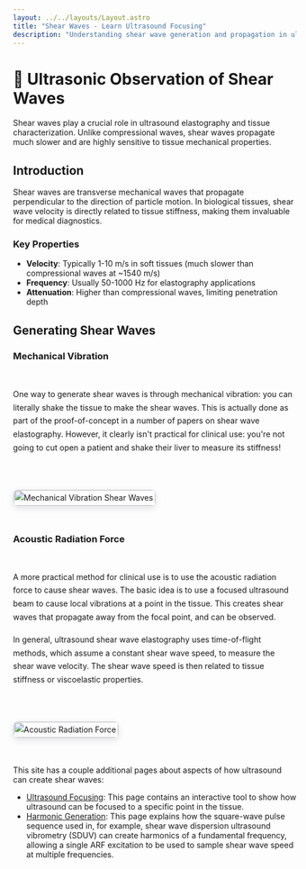 ```yaml
---
layout: ../../layouts/Layout.astro
title: "Shear Waves - Learn Ultrasound Focusing"
description: "Understanding shear wave generation and propagation in ultrasound applications"
---
```


<style>
/* Shear Waves Page Specific Styles */

.image-text-section {
    display: flex;
    align-items: flex-start;
    gap: 2rem;
    margin: 2rem 0;
    flex-wrap: wrap;
}

.text-content {
    flex: 1;
    min-width: 300px;
    order: 2;
}

.image-content {
    flex: 0 0 auto;
    max-width: 400px;
    order: 1;
}

.image-content img {
    width: 100%;
    height: auto;
    border-radius: 8px;
    box-shadow: 0 4px 12px rgba(0, 0, 0, 0.1);
    border: 1px solid #e2e8f0;
}

/* Desktop layout - image on the right */
@media (min-width: 769px) {
    .text-content {
        order: 1;
    }
    
    .image-content {
        order: 2;
    }
}

/* Mobile layout - image before text (natural order) */
@media (max-width: 768px) {
    .image-text-section {
        flex-direction: column;
    }

    .image-content {
        max-width: 100%;
        order: 1;
    }
    
    .text-content {
        order: 2;
    }
}

/* Additional spacing for better readability */
.image-text-section h3 {
    margin-top: 0;
    color: #1e293b;
    font-size: 1.25rem;
    font-weight: 600;
}

.image-text-section p {
    margin-bottom: 1rem;
    line-height: 1.7;
}
</style>

# 🌊 Ultrasonic Observation of Shear Waves

Shear waves play a crucial role in ultrasound elastography and tissue
characterization. Unlike compressional waves, shear waves propagate much slower
and are highly sensitive to tissue mechanical properties. 

## Introduction

Shear waves are transverse mechanical waves that propagate perpendicular to the
direction of particle motion. In biological tissues, shear wave velocity is
directly related to tissue stiffness, making them invaluable for medical
diagnostics.

### Key Properties

- **Velocity**: Typically 1-10 m/s in soft tissues (much slower than compressional waves at ~1540 m/s)
- **Frequency**: Usually 50-1000 Hz for elastography applications
- **Attenuation**: Higher than compressional waves, limiting penetration depth

## Generating Shear Waves

### Mechanical Vibration

<div class="image-text-section">
<div class="image-content">

![Mechanical Vibration Shear Waves](/shear-waves/mech_shaker_schematic.svg)

</div>
<div class="text-content">

One way to generate shear waves is through mechanical vibration: you can
literally shake the tissue to make the shear waves. This is actually done as
part of the proof-of-concept in a number of papers on shear wave elastography.
However, it clearly isn't practical for clinical use: you're not going to cut
open a patient and shake their liver to measure its stiffness!

</div>
</div>

### Acoustic Radiation Force

<div class="image-text-section">
<div class="image-content">

![Acoustic Radiation Force](/shear-waves/arf_schematic.svg)

</div>
<div class="text-content">

A more practical method for clinical use is to use the acoustic radiation force
to cause shear waves. The basic idea is to use a focused ultrasound beam to
cause local vibrations at a point in the tissue. This creates shear waves that
propagate away from the focal point, and can be observed.

In general, ultrasound shear wave elastography uses time-of-flight methods,
which assume a constant shear wave speed, to measure the shear wave velocity.
The shear wave speed is then related to tissue stiffness or viscoelastic
properties.

</div>
</div>

This site has a couple additional pages about aspects of how ultrasound can
create shear waves:

* [Ultrasound Focusing](/ultrasound-focusing/): This page contains an interactive tool to show how 
  ultrasound can be focused to a specific point in the tissue.
* [Harmonic Generation](/pulse-harmonics/): This page explains how the square-wave pulse
  sequence used in, for example, shear wave dispersion ultrasound vibrometry
  (SDUV) can create harmonics of a fundamental frequency, allowing a single ARF
  excitation to be used to sample shear wave speed at multiple frequencies.
